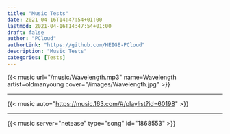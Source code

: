 ```yaml
---
title: "Music Tests"
date: 2021-04-16T14:47:54+01:00
lastmod: 2021-04-16T14:47:54+01:00
draft: false
author: "PCloud"
authorLink: "https://github.com/HEIGE-PCloud"
description: "Music Tests"
categories: [Tests]
---
```


<!--more-->

{{< music url="/music/Wavelength.mp3" name=Wavelength artist=oldmanyoung cover="/images/Wavelength.jpg" >}}

---

{{< music auto="https://music.163.com/#/playlist?id=60198" >}}

---

{{< music server="netease" type="song" id="1868553" >}}